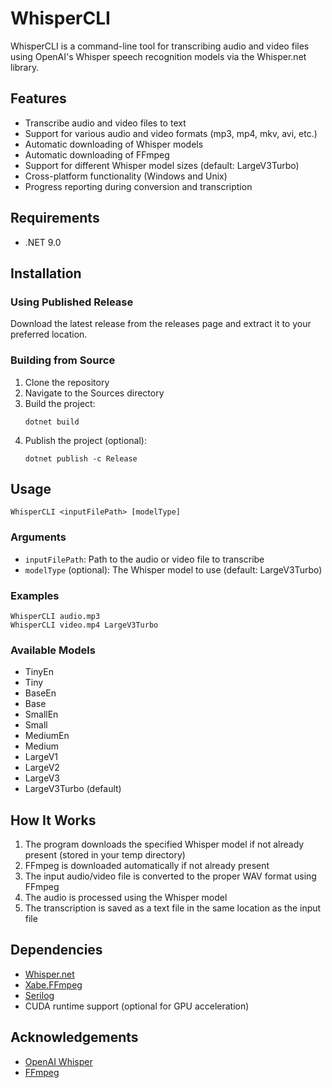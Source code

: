 # WhisperCLI

WhisperCLI is a command-line tool for transcribing audio and video files using OpenAI's Whisper speech recognition models via the Whisper.net library.

## Features

- Transcribe audio and video files to text
- Support for various audio and video formats (mp3, mp4, mkv, avi, etc.)
- Automatic downloading of Whisper models
- Automatic downloading of FFmpeg
- Support for different Whisper model sizes (default: LargeV3Turbo)
- Cross-platform functionality (Windows and Unix)
- Progress reporting during conversion and transcription

## Requirements

- .NET 9.0

## Installation

### Using Published Release

Download the latest release from the releases page and extract it to your preferred location.

### Building from Source

1. Clone the repository
2. Navigate to the Sources directory
3. Build the project:
   ```
   dotnet build
   ```
4. Publish the project (optional):
   ```
   dotnet publish -c Release
   ```

## Usage

```
WhisperCLI <inputFilePath> [modelType]
```

### Arguments

- `inputFilePath`: Path to the audio or video file to transcribe
- `modelType` (optional): The Whisper model to use (default: LargeV3Turbo)

### Examples

```
WhisperCLI audio.mp3
WhisperCLI video.mp4 LargeV3Turbo
```

### Available Models

- TinyEn
- Tiny
- BaseEn
- Base
- SmallEn
- Small
- MediumEn
- Medium
- LargeV1
- LargeV2
- LargeV3
- LargeV3Turbo (default)

## How It Works

1. The program downloads the specified Whisper model if not already present (stored in your temp directory)
2. FFmpeg is downloaded automatically if not already present
3. The input audio/video file is converted to the proper WAV format using FFmpeg
4. The audio is processed using the Whisper model
5. The transcription is saved as a text file in the same location as the input file

## Dependencies

- [Whisper.net](https://github.com/sandrohanea/whisper.net)
- [Xabe.FFmpeg](https://github.com/tomaszzmuda/Xabe.FFmpeg)
- [Serilog](https://serilog.net/)
- CUDA runtime support (optional for GPU acceleration)

## Acknowledgements

- [OpenAI Whisper](https://github.com/openai/whisper)
- [FFmpeg](https://ffmpeg.org/)
